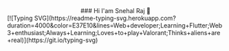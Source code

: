 <center>### Hi I'am Snehal Raj 👋</center>
[![Typing SVG](https://readme-typing-svg.herokuapp.com?duration=4000&color=E37E10&lines=Web+developer;Learning+Flutter;Web3+enthusiast;Always+Learning;Loves+to+play+Valorant;Thinks+aliens+are+real)](https://git.io/typing-svg)
